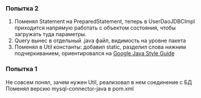 <h3>Попытка 2</h3>
<ol>
<li>
Поменял Statement на PreparedStatement, теперь в UserDaoJDBCImpl приходится напрямую работать с объектом состояния,
чтобы загружать туда параметры.
</li>
<li>
Query вынес в отдельный .java файл, видимость на уровне пакета
</li>
<li>
Поменял в Util константы: добавил static, разделил слова нижним подчеркиванием, ориентировался на <a href="https://google.github.io/styleguide/javaguide.html">Google Java Style Guide</a>
</li>
</ol>
<h3>Попытка 1</h3>
Не совсем понял, зачем нужен Util, реализовал в нем соединение с БД<br>
Поменял версию mysql-connector-java в pom.xml<br> 

